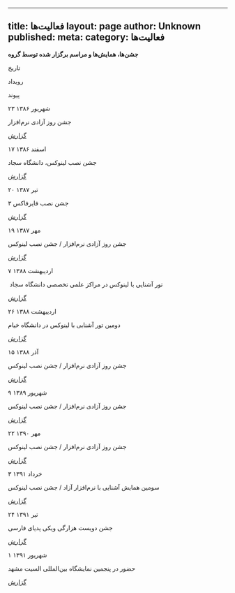 ----------
title: فعالیت‌ها
layout: page
author: Unknown
published: 
meta: 
category: فعالیت‌ها
----------
**جشن‌ها، همایش‌ها و مراسم برگزار شده توسط گروه**

تاریخ

رویداد

پیوند

۲۳ شهریور ۱۳۸۶

جشن روز آزادی نرم‌افزار

[گزارش](http://wiki.ubuntu.ir/MashhadTeam/InstallFests/13860623)

۱۷ اسفند ۱۳۸۶

جشن نصب لینوکس، دانشگاه سجاد

[گزارش](http://mashhadlug.org/fa/node/2)

۲۰ تیر ۱۳۸۷

جشن نصب فایرفاکس ۳

[گزارش](http://mashhadlug.org/fa/FireFox3ReleaseParty)

۱۹ مهر ۱۳۸۷

جشن روز آزادی نرم‌افزار / جشن نصب لینوکس

[گزارش](http://mashhadlug.org/fa/node/34)

۷ اردیبهشت‌ ۱۳۸۸

 تور آشنایی با لینوکس در مراکز علمی تخصصی دانشگاه سجاد

[گزارش](http://mashhadlug.org/fa/node/66)

۲۶ اردیبهشت ۱۳۸۸

دومین تور آشنایی با لینوکس در دانشگاه خیام

[گزارش](http://mashhadlug.org/fa/node/71)

۱۵ آذر ۱۳۸۸

جشن روز آزادی نرم‌افزار / جشن نصب لینوکس

[گزارش](http://mashhadlug.org/fa/node/89)

۹ شهریور‌ ۱۳۸۹

جشن روز آزادی نرم‌افزار / جشن نصب لینوکس

[گزارش](http://mashhadlug.org/fa/node/117)

۲۲ مهر ۱۳۹۰

جشن روز آزادی نرم‌افزار / جشن نصب لینوکس

[گزارش](http://mashhadlug.org/fa/node/142)

۳ خرداد ۱۳۹۱

سومین همایش آشنایی با نرم‌افزار آزاد / جشن نصب لینوکس

[گزارش](179)

۲۴ تیر ۱۳۹۱

جشن دویست هزارگی ویکی پدیای فارسی

[گزارش](188)

۱ شهریور ۱۳۹۱

حضور در پنجمین نمایشگاه بین‌المللی السیت مشهد

[گزارش](199)
